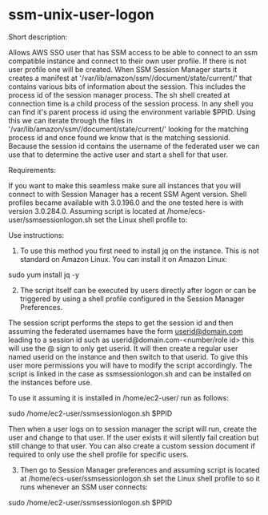 # ssm-unix-user-logon

Short description:

Allows AWS SSO user that has SSM access to be able to connect to an ssm compatible instance and connect to their own user profile. If there is not user profile one will be created. When SSM Session Manager starts it creates a manifest at '/var/lib/amazon/ssm/<instanceid>/document/state/current/<sessionid>' that contains various bits of information about the session. This includes the process id of the session manager process. The sh shell created at connection time is a child process of the session process. In any shell you can find it's parent process id using the environment variable $PPID. Using this we can iterate through the files in  '/var/lib/amazon/ssm/<instanceid>/document/state/current/' looking for the matching process id  and once found we know that is the matching sessionid. Because the session id contains the username of the federated user we can use that to determine the active user and start a shell for that user.



Requirements:

If you want to make this seamless make sure all instances that you will connect to with Session Manager has a recent SSM Agent version. Shell profiles became available with 3.0.196.0 and the one tested here is with version 3.0.284.0. Assuming script is located at /home/ecs-user/ssmsessionlogon.sh set the Linux shell profile to:


Use instructions:

1. To use this method you first need to install jq on the instance. This is not standard on Amazon Linux. You can install it on Amazon Linux:

sudo yum install jq -y

2. The script itself can be executed by users directly after logon or can be triggered by using a shell profile configured in the Session Manager Preferences.

The session script performs the steps to get the session id and then assuming the federated usernames have the form userid@domain.com  leading to a session id such as userid@domain.com-<number/role id> this will use the @ sign to only get userid. It will then create a regular user named userid on the instance and then switch to that userid. To give this user more permissions you will have to modify the script accordingly. The script is linked in the case as ssmsessionlogon.sh and can be installed on the instances before use.

To use it assuming it is installed in /home/ec2-user/ run as follows:

sudo /home/ec2-user/ssmsessionlogon.sh $PPID

Then when a user logs on to session manager the script will run, create the user and change to that user. If the user exists it will silently fail creation but still change to that user. You can also create a custom session document if required to only use the shell profile for specific users.


3. Then go to Session Manager preferences and assuming script is located at /home/ecs-user/ssmsessionlogon.sh set the Linux shell profile to so it runs whenever an SSM user connects:

sudo /home/ec2-user/ssmsessionlogon.sh $PPID
